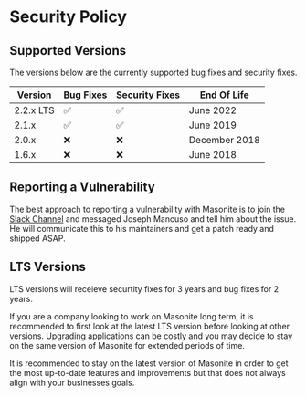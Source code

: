 # Security Policy

## Supported Versions

The versions below are the currently supported bug fixes and security fixes.

| Version   | Bug Fixes            | Security Fixes        | End Of Life        |
| --------- | -------------------- | ----------------------|------------------- |
| 2.2.x LTS | :white_check_mark:   | :white_check_mark:    | June 2022
| 2.1.x     | :white_check_mark:   | :white_check_mark:    | June 2019
| 2.0.x     | :x:                  | :x:                   | December 2018
| 1.6.x     | :x:                  | :x:                   | June 2018

## Reporting a Vulnerability

The best approach to reporting a vulnerability with Masonite is to join the [Slack Channel](http://slack.masoniteproject.com) and messaged
Joseph Mancuso and tell him about the issue. He will communicate this to his maintainers and get a patch ready and shipped ASAP.

## LTS Versions

LTS versions will receieve securtity fixes for 3 years and bug fixes for 2 years.

If you are a company looking to work on Masonite long term, it is recommended to first look at the latest LTS version before looking at other versions.
Upgrading applications can be costly and you may decide to stay on the same version of Masonite for extended periods of time.

It is recommended to stay on the latest version of Masonite in order to get the most up-to-date features and improvements but that does
not always align with your businesses goals.
